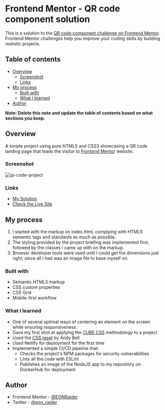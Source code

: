 # Frontend Mentor - QR code component solution

This is a solution to the [QR code component challenge on Frontend Mentor](https://www.frontendmentor.io/challenges/qr-code-component-iux_sIO_H). Frontend Mentor challenges help you improve your coding skills by building realistic projects. 

## Table of contents

- [Overview](#overview)
  - [Screenshot](#screenshot)
  - [Links](#links)
- [My process](#my-process)
  - [Built with](#built-with)
  - [What I learned](#what-i-learned)
- [Author](#author)

**Note: Delete this note and update the table of contents based on what sections you keep.**

## Overview

A simple project using pure HTML5 and CSS3 showcasing a QR code landing page that 
leads the visitor to [Frontend Mentor](http://www.frontendmentor.io) website.
### Screenshot

![qr-code-project](https://user-images.githubusercontent.com/15611424/161400835-731eb28e-9f32-405f-a7a5-4e5f98f7160c.png)

### Links

- [My Solution](https://www.frontendmentor.io/solutions/qr-code-card-in-html5css3-HyXU24U7q)
- [Check the Live Site](https://eonraider.github.io/QR-Code-Component/)

## My process

1. I started with the markup on index.html, complying with HTML5 semantic tags and standards as much as possible.
2. The styling provided by the project briefing was implemented first, followed by the classes I came up with on the markup.
3. Browser developer tools were used until I could get the dimensions just right, since all I had was an image file to base myself on.

### Built with

- Semantic HTML5 markup
- CSS custom properties
- CSS Grid
- Mobile-first workflow

### What I learned
- One of several optimal ways of centering an element on the screen while ensuring responsiveness.
- Gave my first shot at applying the [CUBE CSS](https://cube.fyi/) methodology to a project
- Used the [CSS reset](https://piccalil.li/blog/a-modern-css-reset/) by Andy Bell
- Used Netlify for deployment for the first time
- Implemented a simple CI/CD pipeline that:
  - Checks the project's NPM packages for security vulnerabilities
  - Lints all the code with ESLint
  - Publishes an image of the NodeJS app to my repository on DockerHub for deployment

## Author
- Frontend Mentor - [@EONRaider](https://www.frontendmentor.io/profile/EONRaider)
- Twitter - [@eon_raider](https://www.twitter.com/eon_raider)